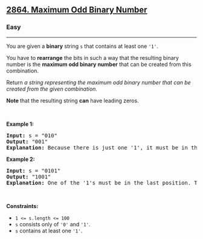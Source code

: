 <h2><a href="https://leetcode.com/problems/maximum-odd-binary-number/">2864. Maximum Odd Binary Number</a></h2><h3>Easy</h3><hr><div><p class="extension-adhd-reader-p"><span class="extension-adhd-reader-wrapper"><span class="extension-adhd-reader-container"><span class="extension-adhd-reader-boldify">Y</span>ou</span> <span class="extension-adhd-reader-container"><span class="extension-adhd-reader-boldify">a</span>re</span> <span class="extension-adhd-reader-container"><span class="extension-adhd-reader-boldify">g</span>iven</span> a </span><strong><span class="extension-adhd-reader-wrapper"><span class="extension-adhd-reader-container"><span class="extension-adhd-reader-boldify">bi</span>nary</span></span></strong><span class="extension-adhd-reader-wrapper"> <span class="extension-adhd-reader-container"><span class="extension-adhd-reader-boldify">st</span>ring</span> </span><code>s</code><span class="extension-adhd-reader-wrapper"> <span class="extension-adhd-reader-container"><span class="extension-adhd-reader-boldify">t</span>hat</span> <span class="extension-adhd-reader-container"><span class="extension-adhd-reader-boldify">co</span>ntains</span> at <span class="extension-adhd-reader-container"><span class="extension-adhd-reader-boldify">l</span>east</span> <span class="extension-adhd-reader-container"><span class="extension-adhd-reader-boldify">o</span>ne</span> </span><code><span class="extension-adhd-reader-wrapper"><span class="extension-adhd-reader-container"><span class="extension-adhd-reader-boldify">'</span>1'</span></span></code>.</p>

<p class="extension-adhd-reader-p"><span class="extension-adhd-reader-wrapper"><span class="extension-adhd-reader-container"><span class="extension-adhd-reader-boldify">Y</span>ou</span> <span class="extension-adhd-reader-container"><span class="extension-adhd-reader-boldify">h</span>ave</span> to </span><strong><span class="extension-adhd-reader-wrapper"><span class="extension-adhd-reader-container"><span class="extension-adhd-reader-boldify">rea</span>rrange</span></span></strong><span class="extension-adhd-reader-wrapper"> <span class="extension-adhd-reader-container"><span class="extension-adhd-reader-boldify">t</span>he</span> <span class="extension-adhd-reader-container"><span class="extension-adhd-reader-boldify">b</span>its</span> in <span class="extension-adhd-reader-container"><span class="extension-adhd-reader-boldify">s</span>uch</span> a <span class="extension-adhd-reader-container"><span class="extension-adhd-reader-boldify">w</span>ay</span> <span class="extension-adhd-reader-container"><span class="extension-adhd-reader-boldify">t</span>hat</span> <span class="extension-adhd-reader-container"><span class="extension-adhd-reader-boldify">t</span>he</span> <span class="extension-adhd-reader-container"><span class="extension-adhd-reader-boldify">res</span>ulting</span> <span class="extension-adhd-reader-container"><span class="extension-adhd-reader-boldify">bi</span>nary</span> <span class="extension-adhd-reader-container"><span class="extension-adhd-reader-boldify">nu</span>mber</span> is <span class="extension-adhd-reader-container"><span class="extension-adhd-reader-boldify">t</span>he</span> </span><strong><span class="extension-adhd-reader-wrapper"><span class="extension-adhd-reader-container"><span class="extension-adhd-reader-boldify">ma</span>ximum</span> <span class="extension-adhd-reader-container"><span class="extension-adhd-reader-boldify">o</span>dd</span> <span class="extension-adhd-reader-container"><span class="extension-adhd-reader-boldify">bi</span>nary</span> <span class="extension-adhd-reader-container"><span class="extension-adhd-reader-boldify">nu</span>mber</span></span></strong><span class="extension-adhd-reader-wrapper"> <span class="extension-adhd-reader-container"><span class="extension-adhd-reader-boldify">t</span>hat</span> <span class="extension-adhd-reader-container"><span class="extension-adhd-reader-boldify">c</span>an</span> be <span class="extension-adhd-reader-container"><span class="extension-adhd-reader-boldify">cr</span>eated</span> <span class="extension-adhd-reader-container"><span class="extension-adhd-reader-boldify">f</span>rom</span> <span class="extension-adhd-reader-container"><span class="extension-adhd-reader-boldify">t</span>his</span> <span class="extension-adhd-reader-container"><span class="extension-adhd-reader-boldify">comb</span>ination.</span></span></p>

<p class="extension-adhd-reader-p"><span class="extension-adhd-reader-wrapper"><span class="extension-adhd-reader-container"><span class="extension-adhd-reader-boldify">Re</span>turn</span> </span><em><span class="extension-adhd-reader-wrapper">a <span class="extension-adhd-reader-container"><span class="extension-adhd-reader-boldify">st</span>ring</span> <span class="extension-adhd-reader-container"><span class="extension-adhd-reader-boldify">repr</span>esenting</span> <span class="extension-adhd-reader-container"><span class="extension-adhd-reader-boldify">t</span>he</span> <span class="extension-adhd-reader-container"><span class="extension-adhd-reader-boldify">ma</span>ximum</span> <span class="extension-adhd-reader-container"><span class="extension-adhd-reader-boldify">o</span>dd</span> <span class="extension-adhd-reader-container"><span class="extension-adhd-reader-boldify">bi</span>nary</span> <span class="extension-adhd-reader-container"><span class="extension-adhd-reader-boldify">nu</span>mber</span> <span class="extension-adhd-reader-container"><span class="extension-adhd-reader-boldify">t</span>hat</span> <span class="extension-adhd-reader-container"><span class="extension-adhd-reader-boldify">c</span>an</span> be <span class="extension-adhd-reader-container"><span class="extension-adhd-reader-boldify">cr</span>eated</span> <span class="extension-adhd-reader-container"><span class="extension-adhd-reader-boldify">f</span>rom</span> <span class="extension-adhd-reader-container"><span class="extension-adhd-reader-boldify">t</span>he</span> <span class="extension-adhd-reader-container"><span class="extension-adhd-reader-boldify">g</span>iven</span> <span class="extension-adhd-reader-container"><span class="extension-adhd-reader-boldify">comb</span>ination.</span></span></em></p>

<p class="extension-adhd-reader-p"><strong><span class="extension-adhd-reader-wrapper"><span class="extension-adhd-reader-container"><span class="extension-adhd-reader-boldify">N</span>ote</span> </span></strong><span class="extension-adhd-reader-wrapper"><span class="extension-adhd-reader-container"><span class="extension-adhd-reader-boldify">t</span>hat</span> <span class="extension-adhd-reader-container"><span class="extension-adhd-reader-boldify">t</span>he</span> <span class="extension-adhd-reader-container"><span class="extension-adhd-reader-boldify">res</span>ulting</span> <span class="extension-adhd-reader-container"><span class="extension-adhd-reader-boldify">st</span>ring</span> </span><strong><span class="extension-adhd-reader-wrapper"><span class="extension-adhd-reader-container"><span class="extension-adhd-reader-boldify">c</span>an</span></span></strong><span class="extension-adhd-reader-wrapper"> <span class="extension-adhd-reader-container"><span class="extension-adhd-reader-boldify">h</span>ave</span> <span class="extension-adhd-reader-container"><span class="extension-adhd-reader-boldify">le</span>ading</span> <span class="extension-adhd-reader-container"><span class="extension-adhd-reader-boldify">ze</span>ros.</span></span></p>

<p class="extension-adhd-reader-p">&nbsp;</p>
<p class="extension-adhd-reader-p"><strong class="example"><span class="extension-adhd-reader-wrapper"><span class="extension-adhd-reader-container"><span class="extension-adhd-reader-boldify">Ex</span>ample</span> 1:</span></strong></p>

<pre><strong>Input:</strong> s = "010"
<strong>Output:</strong> "001"
<strong>Explanation:</strong> Because there is just one '1', it must be in the last position. So the answer is "001".
</pre>

<p class="extension-adhd-reader-p"><strong class="example"><span class="extension-adhd-reader-wrapper"><span class="extension-adhd-reader-container"><span class="extension-adhd-reader-boldify">Ex</span>ample</span> 2:</span></strong></p>

<pre><strong>Input:</strong> s = "0101"
<strong>Output:</strong> "1001"
<strong>Explanation: </strong>One of the '1's must be in the last position. The maximum number that can be made with the remaining digits is "100". So the answer is "1001".
</pre>

<p class="extension-adhd-reader-p">&nbsp;</p>
<p class="extension-adhd-reader-p"><strong><span class="extension-adhd-reader-wrapper"><span class="extension-adhd-reader-container"><span class="extension-adhd-reader-boldify">Cons</span>traints:</span></span></strong></p>

<ul>
	<li><code>1 &lt;= s.length &lt;= 100</code></li>
	<li><code>s</code> consists only of <code>'0'</code> and <code>'1'</code>.</li>
	<li><code>s</code> contains at least one <code>'1'</code>.</li>
</ul>
</div>